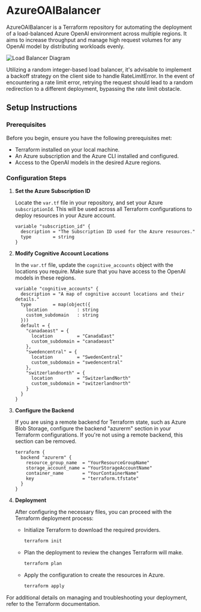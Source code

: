 # AzureOAIBalancer

AzureOAIBalancer is a Terraform repository for automating the deployment of a load-balanced Azure OpenAI environment across multiple regions. It aims to increase throughput and manage high request volumes for any OpenAI model by distributing workloads evenly.

![Load Balancer Diagram](https://github.com/cgrpa/AzureOAIBalancer/assets/95618126/08717c1a-d240-42bd-a5ae-3b0f2e8bf67a)

Utilizing a random integer-based load balancer, it's advisable to implement a backoff strategy on the client side to handle RateLimitError. In the event of encountering a rate limit error, retrying the request should lead to a random redirection to a different deployment, bypassing the rate limit obstacle.

## Setup Instructions

### Prerequisites

Before you begin, ensure you have the following prerequisites met:

- Terraform installed on your local machine.
- An Azure subscription and the Azure CLI installed and configured.
- Access to the OpenAI models in the desired Azure regions.

### Configuration Steps

1. **Set the Azure Subscription ID**

   Locate the `var.tf` file in your repository, and set your Azure `subscriptionId`. This will be used across all Terraform configurations to deploy resources in your Azure account.

   ```hcl
   variable "subscription_id" {
     description = "The Subscription ID used for the Azure resources."
     type        = string
   }
   ```
2. **Modify Cognitive Account Locations**

   In the `var.tf` file, update the `cognitive_accounts` object with the locations you require. Make sure that you have access to the OpenAI models in these regions.

   ```hcl
   variable "cognitive_accounts" {
     description = "A map of cognitive account locations and their details."
     type        = map(object({
       location           : string
       custom_subdomain   : string
     }))
     default = {
       "canadaeast" = {
         location         = "CanadaEast"
         custom_subdomain = "canadaeast"
       },
       "swedencentral" = {
         location         = "SwedenCentral"
         custom_subdomain = "swedencentral"
       },
       "switzerlandnorth" = {
         location         = "SwitzerlandNorth"
         custom_subdomain = "switzerlandnorth"
       }
     }
   }
   ```

3. **Configure the Backend**

   If you are using a remote backend for Terraform state, such as Azure Blob Storage, configure the backend "azurerm" section in your Terraform configurations. If you're not using a remote backend, this section can be removed.

   ```hcl
   terraform {
     backend "azurerm" {
       resource_group_name  = "YourResourceGroupName"
       storage_account_name = "YourStorageAccountName"
       container_name       = "YourContainerName"
       key                  = "terraform.tfstate"
     }
   }
   ```

4. **Deployment**

   After configuring the necessary files, you can proceed with the Terraform deployment process:

   - Initialize Terraform to download the required providers.

     ```bash
     terraform init
     ```

   - Plan the deployment to review the changes Terraform will make.

     ```bash
     terraform plan
     ```

   - Apply the configuration to create the resources in Azure.

     ```bash
     terraform apply
     ```

For additional details on managing and troubleshooting your deployment, refer to the Terraform documentation.
